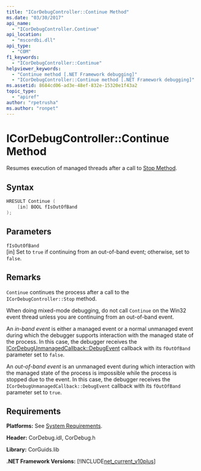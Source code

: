 ```yaml
---
title: "ICorDebugController::Continue Method"
ms.date: "03/30/2017"
api_name:
  - "ICorDebugController.Continue"
api_location:
  - "mscordbi.dll"
api_type:
  - "COM"
f1_keywords:
  - "ICorDebugController::Continue"
helpviewer_keywords:
  - "Continue method [.NET Framework debugging]"
  - "ICorDebugController::Continue method [.NET Framework debugging]"
ms.assetid: 8684cd06-ad3e-48ef-832e-15320e1f43a2
topic_type:
  - "apiref"
author: "rpetrusha"
ms.author: "ronpet"
---
```

# ICorDebugController::Continue Method

Resumes execution of managed threads after a call to [Stop Method](icordebugcontroller-stop-method.md).

## Syntax

```cpp
HRESULT Continue (
    [in] BOOL fIsOutOfBand
);
```

## Parameters

 `fIsOutOfBand`  
 [in] Set to `true` if continuing from an out-of-band event; otherwise, set to `false`.

## Remarks

`Continue` continues the process after a call to the `ICorDebugController::Stop` method.

When doing mixed-mode debugging, do not call `Continue` on the Win32 event thread unless you are continuing from an out-of-band event.

An *in-band event* is either a managed event or a normal unmanaged event during which the debugger supports interaction with the managed state of the process. In this case, the debugger receives the [ICorDebugUnmanagedCallback::DebugEvent](icordebugunmanagedcallback-debugevent-method.md) callback with its `fOutOfBand` parameter set to `false`.
  
An *out-of-band event* is an unmanaged event during which interaction with the managed state of the process is impossible while the process is stopped due to the event. In this case, the debugger receives the `ICorDebugUnmanagedCallback::DebugEvent` callback with its `fOutOfBand` parameter set to `true`.

## Requirements

 **Platforms:** See [System Requirements](../../../../docs/framework/get-started/system-requirements.md).

 **Header:** CorDebug.idl, CorDebug.h

 **Library:** CorGuids.lib

 **.NET Framework Versions:** [!INCLUDE[net_current_v10plus](../../../../includes/net-current-v10plus-md.md)]
 
